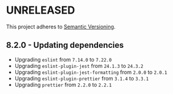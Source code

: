 # UNRELEASED

This project adheres to [Semantic Versioning](http://semver.org/).

## 8.2.0 - Updating dependencies

- Upgrading `eslint` from `7.14.0` to `7.22.0`
- Upgrading `eslint-plugin-jest` from `24.1.3` to `24.3.2`
- Upgrading `eslint-plugin-jest-formatting` from `2.0.0` to `2.0.1`
- Upgrading `eslint-plugin-prettier` from `3.1.4` to `3.3.1`
- Upgrading `prettier` from `2.2.0` to `2.2.1`